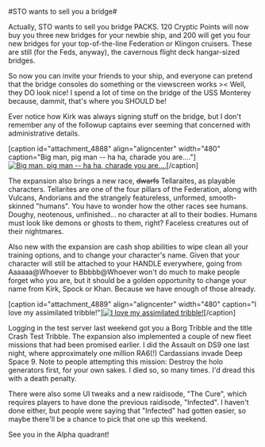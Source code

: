 #STO wants to sell you a bridge#

Actually, STO wants to sell you bridge PACKS. 120 Cryptic Points will now buy you three new bridges for your newbie ship, and 200 will get you four new bridges for your top-of-the-line Federation or Klingon cruisers. These are still (for the Feds, anyway), the cavernous flight deck hangar-sized bridges.

So now you can invite your friends to your ship, and everyone can pretend that the bridge consoles do something or the viewscreen works >< Well, they DO look nice! I spend a lot of time on the bridge of the USS Monterey because, dammit, that's where you SHOULD be!

Ever notice how Kirk was always signing stuff on the bridge, but I don't remember any of the followup captains ever seeming that concerned with administrative details. 

[caption id="attachment\_4888" align="aligncenter" width="480" caption="Big man, pig man -- ha ha, charade you are...."][![](http://westkarana.com/wp-content/uploads/2010/03/tellarite-480x421.jpg "Big man, pig man -- ha ha, charade you are....")](http://westkarana.com/wp-content/uploads/2010/03/tellarite.jpg)[/caption]

The expansion also brings a new race, ~~dwarfs~~ Tellaraites, as playable characters. Tellarites are one of the four pillars of the Federation, along with Vulcans, Andorians and the strangely featureless, unformed, smooth-skinned "humans". You have to wonder how the other races see humans. Doughy, neotenous, unfinished... no character at all to their bodies. Humans must look like demons or ghosts to them, right? Faceless creatures out of their nightmares.

Also new with the expansion are cash shop abilities to wipe clean all your training options, and to change your character's name. Given that your character will still be attached to your HANDLE everywhere, going from Aaaaaa@Whoever to Bbbbb@Whoever won't do much to make people forget who you are, but it should be a golden opportunity to change your name from Kirk, Spock or Khan. Because we have enough of those already.

[caption id="attachment\_4889" align="aligncenter" width="480" caption="I love my assimilated tribble!"][![](http://westkarana.com/wp-content/uploads/2010/03/GameClient-2010-03-25-21-40-02-97.jpg "I love my assimilated tribble!")](http://westkarana.com/wp-content/uploads/2010/03/GameClient-2010-03-25-21-40-02-97.jpg)[/caption]

Logging in the test server last weekend got you a Borg Tribble and the title Crash Test Tribble. The expansion also implemented a couple of new fleet missions that had been promised earlier. I did the Assault on DS9 one last night, where approximately one million RA6(!) Cardassians invade Deep Space 9. Note to people attempting this mission: Destroy the holo generators first, for your own sakes. I died so, so many times. I'd dread this with a death penalty.

There were also some UI tweaks and a new raidisode, "The Cure", which requires players to have done the previous raidisode, "Infected". I haven't done either, but people were saying that "Infected" had gotten easier, so maybe there'll be a chance to pick that one up this weekend.

See you in the Alpha quadrant!

